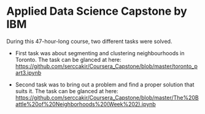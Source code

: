 # Applied Data Science Capstone by IBM

During this 47-hour-long course, two different tasks were solved.

- First task was  about segmenting and clustering neighbourhoods in Toronto. 
The task can be glanced at here: https://github.com/serccakir/Coursera_Capstone/blob/master/toronto_part3.ipynb

- Second task was to bring out a problem and find a proper solution that suits it.
The task can be glanced at here: https://github.com/serccakir/Coursera_Capstone/blob/master/The%20Battle%20of%20Neighborhoods%20(Week%202).ipynb
